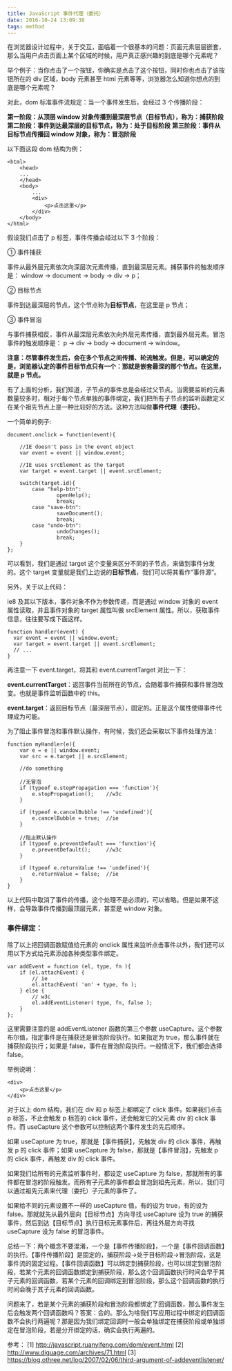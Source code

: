 ```yaml
---
title: JavaScript 事件代理（委托）
date: 2016-10-24 13:09:38
tags: method
---
```


在浏览器设计过程中，关于交互，面临着一个很基本的问题：页面元素层层嵌套，那么当用户点击页面上某个区域的时候，用户真正感兴趣的到底是哪个元素呢？

<!-- more -->

举个例子：当你点击了一个按钮，你确实是点击了这个按钮，同时你也点击了该按钮所在的 div 区域，body 元素甚至 html 元素等等，浏览器怎么知道你想点的到底是哪个元素呢？

对此，dom 标准事件流规定：当一个事件发生后，会经过 3 个传播阶段：

**第一阶段：从顶层 window 对象传播到最深层节点（目标节点），称为：捕获阶段**
**第二阶段：事件到达最深层的目标节点，称为：处于目标阶段**
**第三阶段：事件从目标节点传播回 window 对象，称为：冒泡阶段**

以下面这段 dom 结构为例：

```
<html>
	<head>
    ...
	</head>
	<body>
        ...
		<div>
			<p>点击这里</p>
		</div>
	</body>
</html>
```
假设我们点击了 p 标签，事件传播会经过以下 3 个阶段：

① 事件捕获 

事件从最外层元素依次向深层次元素传播，直到最深层元素。捕获事件的触发顺序是：
window -> document -> body -> div -> p；

② 目标节点

事件到达最深层的节点，这个节点称为**目标节点**，在这里是 p 节点；

③ 事件冒泡

与事件捕获相反，事件从最深层元素依次向外层元素传播，直到最外层元素。冒泡事件的触发顺序是：
p -> div -> body -> document -> window。

**注意：尽管事件发生后，会在多个节点之间传播、轮流触发。但是，可以确定的是，浏览器认定的事件目标节点只有一个：那就是嵌套最深的那个节点。在这里，就是 p 节点。**

有了上面的分析，我们知道，子节点的事件总是会经过父节点。当需要监听的元素数量较多时，相对于每个节点单独的事件绑定，我们把所有子节点的监听函数定义在某个祖先节点上是一种比较好的方法。这种方法叫做**事件代理（委托）**。

一个简单的例子:

```
document.onclick = function(event){

    //IE doesn't pass in the event object
    var event = event || window.event;

    //IE uses srcElement as the target
    var target = event.target || event.srcElement;

    switch(target.id){
        case "help-btn":
                openHelp();
                break;
        case "save-btn":
                saveDocument();
                break;
        case "undo-btn":
                undoChanges();
                break;
    }
};
```

可以看到，我们是通过 target 这个变量来区分不同的子节点，来做到事件分发的。这个 target 变量就是我们上边说的**目标节点**，我们可以将其看作“事件源”。

另外，关于以上代码：

ie8 及其以下版本，事件对象不作为参数传递，而是通过 window 对象的 event 属性读取，并且事件对象的 target 属性叫做 srcElement 属性。所以，获取事件信息，往往要写成下面这样。

```
function handler(event) {
  var event = event || window.event;
  var target = event.target || event.srcElement;
  // ...
}
```

再注意一下 event.target，将其和 event.currentTarget 对比一下：

**event.currentTarget**：返回事件当前所在的节点，会随着事件捕获和事件冒泡改变。也就是事件监听函数中的 this。

**event.target**：返回目标节点（最深层节点），固定的。正是这个属性使得事件代理成为可能。

为了阻止事件冒泡和事件默认操作，有时候，我们还会采取以下事件处理方法：

```
function myHandler(e){
    var e = e || window.event;
    var src = e.target || e.srcElement;

    //do something

    //无冒泡
    if (typeof e.stopPropagation === 'function'){
        e.stopPropagation();    //w3c
    }

    if (typeof e.cancelBubble !== 'undefined'){
        e.cancelBubble = true;  //ie
    }

    //阻止默认操作
    if (typeof e.preventDefault === 'function'){
        e.preventDefault();     //w3c
    }

    if (typeof e.returnValue !== 'undefined'){
        e.returnValue = false;  //ie
    }
}
```

以上代码中取消了事件的传播，这个处理不是必须的，可以省略。但是如果不这样，会导致事件传播到最顶层元素，甚至是 window 对象。

### 事件绑定：

除了以上把回调函数赋值给元素的 onclick 属性来监听点击事件以外，我们还可以用以下方式给元素添加各种类型事件绑定。

```
var addEvent = function (el, type, fn ){
    if (el.attachEvent) {
        // ie
        el.attachEvent( 'on' + type, fn );
    } else {
        // w3c
        el.addEventListener( type, fn, false );
    }
};
```

这里需要注意的是 addEventListener 函数的第三个参数 useCapture。这个参数布尔值，指定事件是在捕获还是冒泡阶段执行。如果指定为 true，那么事件就在捕获阶段执行；如果是 false，事件在冒泡阶段执行。一般情况下，我们都会选择 false。

举例说明：

```
<div>
    <p>点击这里</p>
</div>
```

对于以上 dom 结构，我们在 div 和 p 标签上都绑定了 click 事件。如果我们点击 p 标签，不止会触发 p 标签的 click 事件，还会触发它的父元素 div 的 click 事件。而 useCapture 这个参数可以控制这两个事件发生的先后顺序。

如果 useCapture 为 true，那就是【事件捕获】，先触发 div 的 click 事件，再触发 p 的 click 事件；如果 useCapture 为 false，那就是【事件冒泡】，先触发 p 的 click 事件，再触发 div 的 click 事件。

如果我们给所有的元素监听事件时，都设定 useCapture 为 false，那就所有的事件都在冒泡的阶段触发。而所有子元素的事件都会冒泡到祖先元素，所以，我们可以通过祖先元素来代理（委托）子元素的事件了。

如果给不同的元素设置不一样的 useCapture 值，有的设为 true，有的设为 false。那就就先从最外层向【目标节点】方向寻找 useCapture 设为 true 的捕获事件，然后到达【目标节点】执行目标元素事件后，再往外层方向寻找 useCapture 设为 false 的冒泡事件。

总结一下：两个概念不要混淆，一个是【事件传播阶段】，一个是【事件回调函数】的执行。【事件传播阶段】是固定的，捕获阶段->处于目标阶段->冒泡阶段，这是事件流的固定过程。【事件回调函数】可以绑定到捕获阶段，也可以绑定到冒泡阶段，若某个元素的回调函数绑定到捕获阶段，那么这个回调函数执行时间会早于其子元素的回调函数，若某个元素的回调绑定到冒泡阶段，那么这个回调函数的执行时间会晚于其子元素的回调函数。

问题来了，若是某个元素的捕获阶段和冒泡阶段都绑定了回调函数，那么事件发生后会触发两个回调函数吗？答案：会的。那么为啥我们写应用过程中绑定的回调函数不会执行两遍呢？那是因为我们绑定回调时一般会单独绑定在捕获阶段或单独绑定在冒泡阶段，若是分开绑定的话，确实会执行两遍的。

参考：
[1] http://javascript.ruanyifeng.com/dom/event.html
[2] http://www.diguage.com/archives/71.html
[3] https://blog.othree.net/log/2007/02/06/third-argument-of-addeventlistener/
